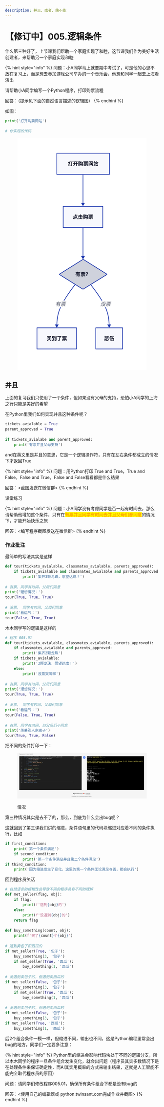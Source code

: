 ```yaml
---
description: 并且、或者、绝不能
---
```


# 【修订中】005.逻辑条件

什么第三种好了，上节课我们帮助一个家庭实现了和睦，这节课我们作为美好生活创建者，来帮助另一个家庭实现和睦

{% hint style="info" %}
问题：小A同学马上就要期中考试了，可是他的心思不放在复习上，而是想去参加游戏公司举办的一个音乐会，他想和同学一起去上海看演出

请帮助小A同学编写一个Python程序，打印购票流程

回答：（提示见下面的自然语言描述的逻辑图）
{% endhint %}

如图：

```python
print('打开购票网站')

# 你实现的代码
```

<figure><img src=".gitbook/assets/image (5).png" alt=""><figcaption></figcaption></figure>

## 并且

上面的复习我们只使用了一个条件，但如果没有父母的支持，恐怕小A同学的上海之行只能是美好的希望

在Python里我们如何实现并且这种条件呢？

```python
tickets_avialable = True
parent_approved = True

if tickets_avialabe and parent_approved:
    print('有票并且父母支持')
```

and在英文里是并且的意思，它是一个逻辑操作符，只有在左右条件都成立的情况下才返回True

{% hint style="info" %}
问题：用Python打印 True and True，True and False，False and True，False and False看看都是什么结果

回答：<截图发送在微信群>
{% endhint %}

课堂练习

{% hint style="info" %}
问题：小A同学没有考虑同学是否一起有时间去，那么请帮助他增加这个条件，只有在<mark style="color:orange;">**有票并且同学有时间去并且父母们都同意**</mark>的情况下，才能开始快乐之旅

回答：<编写程序截图发送在微信群>
{% endhint %}

### 作业批注

最简单的写法其实是这样

```python
def tour(tickets_avialable, classmates_avialable, parents_approved):
    if tickets_avialable and classmates_avialable and parents_approved:
        print('集齐3颗龙珠，愿望达成！')
        
# 有票，同学有时间，父母们同意
print('理想情况：')
tour(True, True, True)

# 没票， 同学有时间，父母们同意
print('看运气：')
tour(False, True, True)
```

木木同学写的逻辑是这样的

```python
# 程序 005.01
def tour(tickets_avialable, classmates_avialable, parents_approved):
    if classmates_avialable and parents_approved:
        print('集齐2颗龙珠')
    if tickets_avialable:
        print('3颗龙珠，愿望达成！')
    else:
        print('没票哭唧唧')
        
# 有票，同学有时间，父母们同意
print('理想情况：')
tour(True, True, True)

# 没票， 同学有时间，父母们同意
print('看运气：')
tour(False, True, True)

# 有票，同学有时间，但父母们不同意
print('羡慕别人家孩子')
tour(True, True, False)
```

把不同的条件打印一下：

<figure><img src=".gitbook/assets/image (2).png" alt=""><figcaption><p>情况</p></figcaption></figure>

第三种情况其实是去不了的，那么，到底为什么会出bug呢？

这就回到了第三课我们讲的缩进，条件语句里的代码块缩进对应着不同的条件执行，比如

```python
if first_condition:
    print('第一个条件满足')
    if second_condition:
        print('第一个条件满足并且第二个条件满足')
if third_condition:
    print('因为缩进发生了变化，这里的第一个条件无论满足与否，都会执行')
```

回到程序员笑话

```python
# 自然语言的模糊性会导致不同的程序员有不同的理解
def met_seller(flag, obj):
    if flag:
        print(f'遇到{obj}的')
    else:
        print(f'没遇到{obj}的')
    return flag
    
def buy_something(count, obj):
    print(f'买了{count}个{obj}')

# 遇到卖包子和西瓜的
if met_seller(True, '包子'):
    buy_something(3, '包子')
    if met_seller(True, '西瓜'):
        buy_something(1, '西瓜')
        
# 没遇到卖包子的，但遇到卖西瓜的
if met_seller(False, '包子'):
    buy_something(3, '包子')
    if met_seller(True, '西瓜'):
        buy_something(1, '西瓜')
        
# 没遇到卖包子的，但遇到卖西瓜的
if met_seller(False, '包子'):
    buy_something(3, '包子')
if met_seller(True, '西瓜'):
    buy_something(1, '西瓜')
```

后2个组合条件一模一样，但缩进不同，输出也不同，这是Python编程里常会出bug的地方，同学们一定要多注意：

{% hint style="info" %}
Python里的缩进会影响代码块处于不同的逻辑分支，所以木木同学的程序一旦条件组合发生变化，就会出问题（程序员其实多数情况下是在处理条件来保证确定性，而AI其实用概率的方式来输出结果，这就是人工智能不能完全取代程序员的原因）

问题：请同学们修改程序005.01，确保所有条件组合下都是没有bug的

回答：<使用自己的编辑器或 python.twinsant.com完成作业并截图>
{% endhint %}
